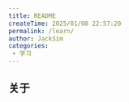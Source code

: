 ```yaml
---
title: README
createTime: 2025/01/08 22:57:20
permalink: /learn/
author: JackSim
categories:
 - 学习
---
```



## 关于

